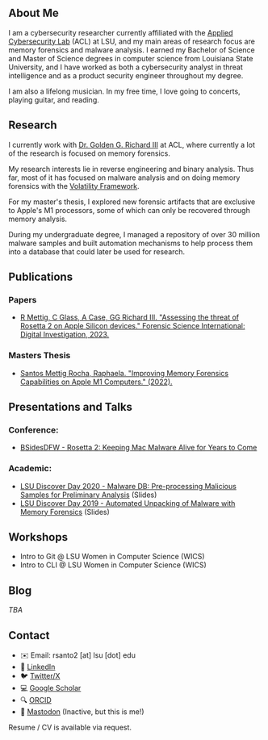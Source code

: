 <!-- # Home

Welcome to my personal homepage! -->


## About Me

I am a cybersecurity researcher currently affiliated with the [Applied Cybersecurity Lab](https://www.lsu.edu/cybersecurity/applied-cybersecurity-lab/index.php) (ACL) at LSU, and my main areas of research focus are memory forensics and malware analysis. I earned my Bachelor of Science and Master of Science degrees in computer science from Louisiana State University, and I have worked as both a cybersecurity analyst in threat intelligence and as a product security engineer throughout my degree. 

I am also a lifelong musician. In my free time, I love going to concerts, playing guitar, and reading. 


## Research

I currently work with [Dr. Golden G. Richard III](https://www.cct.lsu.edu/~golden/) at ACL, where currently a lot of the research is focused on memory forensics. 

My research interests lie in reverse engineering and binary analysis. Thus far, most of it has focused on malware analysis and on doing memory forensics with the [Volatility Framework](https://github.com/volatilityfoundation). 

For my master's thesis, I explored new forensic artifacts that are exclusive to Apple's M1 processors, some of which can only be recovered through memory analysis. 

During my undergraduate degree, I managed a repository of over 30 million malware samples and built automation mechanisms to help process them into a database that could later be used for research. 


## Publications
### Papers
- [R Mettig, C Glass, A Case, GG Richard III. "Assessing the threat of Rosetta 2 on Apple Silicon devices." Forensic Science International: Digital Investigation, 2023.](https://www.sciencedirect.com/science/article/abs/pii/S2666281723001300)

### Masters Thesis 
- [Santos Mettig Rocha, Raphaela. "Improving Memory Forensics Capabilities on Apple M1 Computers." (2022).](https://digitalcommons.lsu.edu/gradschool_theses/5529/)


## Presentations and Talks
### Conference:
- [BSidesDFW - Rosetta 2: Keeping Mac Malware Alive for Years to Come](https://www.youtube.com/watch?v=_ghEarqwAxo)

### Academic:
- [LSU Discover Day 2020 - Malware DB: Pre-processing Malicious Samples for Preliminary Analysis](https://github.com/rmettig/LSU-Discover-Day) (Slides)
- [LSU Discover Day 2019 - Automated Unpacking of Malware with Memory Forensics](https://github.com/rmettig/LSU-Discover-Day) (Slides)


## Workshops
- Intro to Git @ LSU Women in Computer Science (WICS)
- Intro to CLI @ LSU Women in Computer Science (WICS)

## Blog
_TBA_


## Contact 

- ✉️ Email: rsanto2 [at] lsu [dot] edu
- 💼 [LinkedIn](https://www.linkedin.com/in/raphaelamettig/)
- 🐦 [Twitter/X](https://twitter.com/rmettig_) 
- 💻 [Google Scholar](https://scholar.google.com/citations?user=q7tfjiMAAAAJ&hl=en&oi=sra)
- 🔍 [ORCID](https://orcid.org/0000-0002-7261-9289)
- 🐘 [Mastodon](https://infosec.exchange/@rmettig) (Inactive, but this is me!)



Resume / CV is available via request. 


